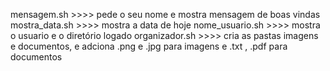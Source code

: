 mensagem.sh >>>> pede o seu nome e mostra mensagem de boas vindas 
mostra_data.sh >>>> mostra a data de hoje
nome_usuario.sh >>>> mostra o usuario e o diretório logado
organizador.sh >>>> cria as pastas imagens e documentos, e adciona .png e .jpg para imagens e .txt , .pdf para documentos